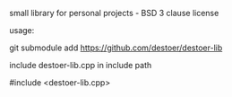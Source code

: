 small library for personal projects - BSD 3 clause license

usage:

git submodule add https://github.com/destoer/destoer-lib

include destoer-lib.cpp in include path

#include <destoer-lib.cpp>